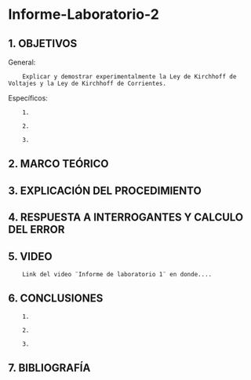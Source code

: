 # Informe-Laboratorio-2

## 1. OBJETIVOS
 
General: 

        Explicar y demostrar experimentalmente la Ley de Kirchhoff de Voltajes y la Ley de Kirchhoff de Corrientes.

Específicos: 
 
        1. 
        
        2.
        
        3. 
        

## 2. MARCO TEÓRICO



## 3. EXPLICACIÓN DEL PROCEDIMIENTO



## 4. RESPUESTA A INTERROGANTES Y CALCULO DEL ERROR



## 5. VIDEO

        Link del video ¨Informe de laboratorio 1¨ en donde....

## 6. CONCLUSIONES

        1.
        
        2.
        
        3.
        


## 7. BIBLIOGRAFÍA
